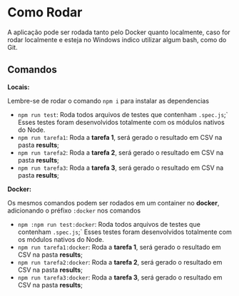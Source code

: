 # Como Rodar

A aplicação pode ser rodada tanto pelo Docker quanto localmente, caso for rodar localmente e esteja no Windows indico utilizar algum bash, como do Git.

## Comandos
**Locais:**

Lembre-se de rodar o comando `npm i` para instalar as dependencias
- `npm run test`: Roda todos arquivos de testes que contenham `.spec.js`;`
    Esses testes foram desenvolvidos totalmente com os módulos nativos do Node.
- `npm run tarefa1`: Roda a **tarefa 1**, será gerado o resultado em CSV na pasta **results**;
- `npm run tarefa2`: Roda a **tarefa 2**, será gerado o resultado em CSV na pasta **results**;
- `npm run tarefa3`: Roda a **tarefa 3**, será gerado o resultado em CSV na pasta **results**;

**Docker:**

Os mesmos comandos podem ser rodados em um container no **docker**, adicionando o préfixo `:docker` nos comandos
- `npm :npm run test:docker`: Roda todos arquivos de testes que contenham `.spec.js`;`
    Esses testes foram desenvolvidos totalmente com os módulos nativos do Node.
- `npm run tarefa1:docker`: Roda a **tarefa 1**, será gerado o resultado em CSV na pasta **results**;
- `npm run tarefa2:docker`: Roda a **tarefa 2**, será gerado o resultado em CSV na pasta **results**;
- `npm run tarefa3:docker`: Roda a **tarefa 3**, será gerado o resultado em CSV na pasta **results**;

